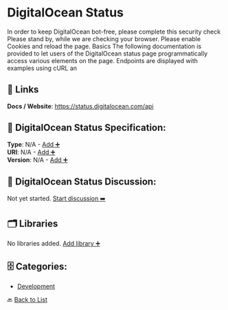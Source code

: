 # DigitalOcean Status

In order to keep DigitalOcean bot-free, please complete this security check Please stand by, while we are checking your browser. Please enable Cookies and reload the page. Basics The following documentation is provided to let users of the DigitalOcean status page programmatically access various elements on the page. Endpoints are displayed with examples using cURL an

##  🔗 Links
**Docs / Website**: https://status.digitalocean.com/api

## 🧬 DigitalOcean Status Specification:
**Type**: N/A - [Add ➕](https://github.com/apis-list/apis-list/edit/main/apis.yaml#L5160)  
**URI**: N/A - [Add ➕](https://github.com/apis-list/apis-list/edit/main/apis.yaml#L5160)  
**Version**: N/A - [Add ➕](https://github.com/apis-list/apis-list/edit/main/apis.yaml#L5160)

## 💬 DigitalOcean Status Discussion:
Not yet started. [Start discussion ➡️](https://github.com/apis-list/apis-list/discussions/new)

## 🗂️ Libraries

No libraries added. [Add library ➕](https://github.com/apis-list/apis-list/edit/main/apis.yaml#L5160)    


## 🗄️ Categories:
- [Development](https://github.com/apis-list/apis-list#development-)

🔙  [Back to List](https://github.com/apis-list/apis-list)
